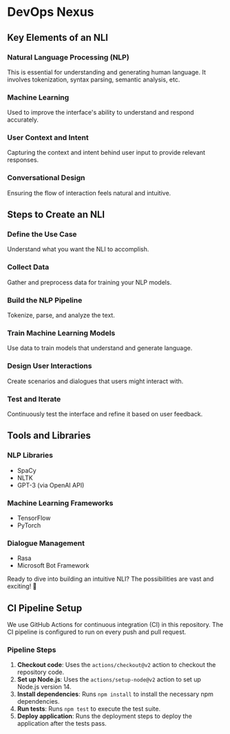 # DevOps Nexus

## Key Elements of an NLI

### Natural Language Processing (NLP)
This is essential for understanding and generating human language. It involves tokenization, syntax parsing, semantic analysis, etc.

### Machine Learning
Used to improve the interface's ability to understand and respond accurately.

### User Context and Intent
Capturing the context and intent behind user input to provide relevant responses.

### Conversational Design
Ensuring the flow of interaction feels natural and intuitive.

## Steps to Create an NLI

### Define the Use Case
Understand what you want the NLI to accomplish.

### Collect Data
Gather and preprocess data for training your NLP models.

### Build the NLP Pipeline
Tokenize, parse, and analyze the text.

### Train Machine Learning Models
Use data to train models that understand and generate language.

### Design User Interactions
Create scenarios and dialogues that users might interact with.

### Test and Iterate
Continuously test the interface and refine it based on user feedback.

## Tools and Libraries

### NLP Libraries
- SpaCy
- NLTK
- GPT-3 (via OpenAI API)

### Machine Learning Frameworks
- TensorFlow
- PyTorch

### Dialogue Management
- Rasa
- Microsoft Bot Framework

Ready to dive into building an intuitive NLI? The possibilities are vast and exciting! 🚀

## CI Pipeline Setup

We use GitHub Actions for continuous integration (CI) in this repository. The CI pipeline is configured to run on every push and pull request.

### Pipeline Steps

1. **Checkout code**: Uses the `actions/checkout@v2` action to checkout the repository code.
2. **Set up Node.js**: Uses the `actions/setup-node@v2` action to set up Node.js version 14.
3. **Install dependencies**: Runs `npm install` to install the necessary npm dependencies.
4. **Run tests**: Runs `npm test` to execute the test suite.
5. **Deploy application**: Runs the deployment steps to deploy the application after the tests pass.
